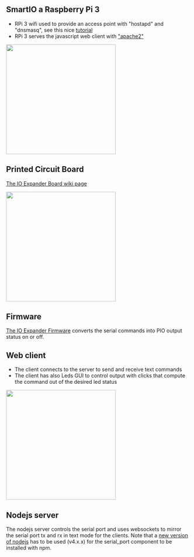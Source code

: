 ## SmartIO a Raspberry Pi 3
- RPi 3 wifi used to provide an access point with "hostapd" and "dnsmasq", see this nice [tutorial](https://frillip.com/using-your-raspberry-pi-3-as-a-wifi-access-point-with-hostapd/)
- RPi 3 serves the javascript web client with ["apache2"](https://www.raspberrypi.org/documentation/remote-access/web-server/apache.md)

<img src="https://github.com/wassfila/IoT_Frameworks/blob/master/smartio/WebIO.jpg" height=300>

## Printed Circuit Board
[The IO Expander Board wiki page](http://www.technolab.ddns.net/display/SSN/Smart+IO+Expander)

<img src="https://github.com/wassfila/IoT_Frameworks/blob/master/smartio/firmware/SmartULN.JPG" height="300">

## Firmware
[The IO Expander Firmware](https://github.com/wassfila/STM8_IoT_Base/tree/master/ws04_IOExpander_Sequencer/02_EESeqence_Console) 
converts the serial commands into PIO output status on or off.

## Web client
- The client connects to the server to send and receive text commands
- The client has also Leds GUI to control output with clicks that compute the command out of the desired led status
<img src="https://github.com/wassfila/IoT_Frameworks/blob/master/smartio/client/printscreen.png" height="300">

## Nodejs server
The nodejs server controls the serial port and uses websockets to mirror the serial port tx and rx in text mode for the clients.
Note that a [new version of nodejs](http://node-arm.herokuapp.com/node_latest_armhf.deb) has to be used (v4.x.x) for the serial_port component to be installed with npm.

